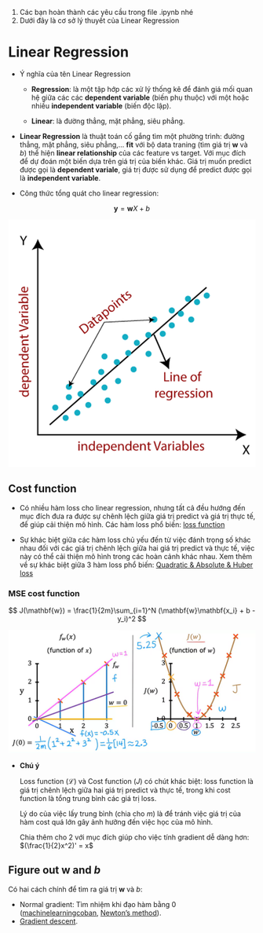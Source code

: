 1. Các bạn hoàn thành các yêu cầu trong file .ipynb nhé
2. Dưới đây là cơ sở lý thuyết của Linear Regression

# Linear Regression

- Ý nghĩa của tên Linear Regression
    
    - **Regression**: là một tập hớp các xử lý thống kê để đánh giá mối quan hệ giữa các các **dependent variable** (biến phụ thuộc) với một hoặc nhiều **independent variable** (biến độc lập).
    
    - **Linear**: là đường thẳng, mặt phẳng, siêu phẳng.
    

- **Linear Regression** là thuật toán cố gắng tìm một phường trình: đường thẳng, mặt phẳng, siêu phẳng,… **fit** với bộ data traning (tìm giá trị $\mathbf{w}$ và $b$) thể hiện **linear relationship** của các feature vs target. Với mục đích để dự đoán một biến dựa trên giá trị của biến khác. Giá trị muốn predict được gọi là **dependent variale**, giá trị được sử dụng để predict được gọi là **independent variable**.

- Công thức tổng quát cho linear regression:

$$
\mathbf{y} = \mathbf{w}X + b
$$

![](/Linear_Regression/linearregression.png)

## Cost function

- Có nhiều hàm loss cho linear regression, nhưng tất cả đều hướng đến mục đích đưa ra được sự chênh lệch giữa giá trị predict và giá trị thực tế, để giúp cải thiện mô hình. Các hàm loss phổ biến: [loss function](https://www.statlect.com/glossary/loss-function)

- Sự khác biệt giữa các hàm loss chủ yếu đến từ việc đánh trọng số khác nhau đối với các giá trị chênh lệch giữa hai giá trị predict và thực tế, việc này có thể cải thiện mô hình trong các hoàn cảnh khác nhau. Xem thêm về sự khác biệt giữa 3 hàm loss phổ biến: [Quadratic & Absolute & Huber loss](https://towardsdatascience.com/understanding-the-3-most-common-loss-functions-for-machine-learning-regression-23e0ef3e14d3)

### **MSE cost function**

$$
J(\mathbf{w}) = \frac{1}{2m}\sum_{i=1}^N (\mathbf{w}\mathbf{x_i} + b - y_i)^2
$$


![](/Linear_Regression/lossandcost.png)

- **Chú ý**
    
    Loss function $(\mathcal{L})$ và Cost function $(J)$ có chút khác biệt: loss function là giá trị chênh lệch giữa hai giá trị predict và thực tế, trong khi cost function là tổng trung bình các giá trị loss.
    
    Lý do của việc lấy trung bình (chia cho $m$) là để tránh việc giá trị của hàm cost quá lớn gây ảnh hưởng đến việc học của mô hình.
    
    Chia thêm cho 2 với mục đích giúp cho việc tính gradient dễ dàng hơn: $(\frac{1}{2}x^2)' = x$ 
    

## Figure out $\mathbf{w}$ and $b$

Có hai cách chính để tìm ra giá trị $\mathbf{w}$ và $b$:

- Normal gradient: Tìm nhiệm khi đạo hàm bằng 0 ([machinelearningcoban](https://machinelearningcoban.com/2016/12/28/linearregression/), [Newton’s method](https://machinelearningcoban.com/2017/01/16/gradientdescent2/#-mot-phuong-phap-toi-uu-don-gian-khac-newtons-method)).
- [Gradient descent](https://www.notion.so/Gradient-descent-15d2f81a4b6f43ae8faf5e18bd371576?pvs=21).